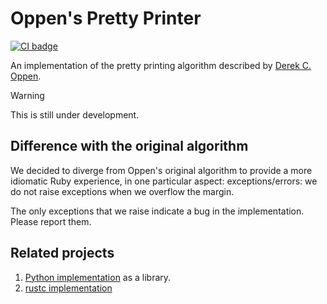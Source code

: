 # Oppen's Pretty Printer
[![CI badge]][CI]
<!-- [![rubygems.org badge]][rubygems.org] -->

[CI badge]: https://github.com/Faveod/oppen-ruby/actions/workflows/test.yml/badge.svg
[CI]: https://github.com/Faveod/oppen-ruby/actions/workflows/test.yml

An implementation of the pretty printing algorithm described by
[Derek C. Oppen](https://dl.acm.org/doi/pdf/10.1145/357114.357115).

> [!WARNING]
> This is still under development.

## Difference with the original algorithm

We decided to diverge from Oppen's original algorithm to provide a more
idiomatic Ruby experience, in one particular aspect: exceptions/errors: we do
not raise exceptions when we overflow the margin.

The only exceptions that we raise indicate a bug in the implementation. Please
report them.

## Related projects

1. [Python implementation](https://github.com/stevej2608/oppen-pretty-printer)
as a library.
1. [rustc implementation](https://doc.rust-lang.org/nightly/nightly-rustc/rustc_ast_pretty/pp/index.html)